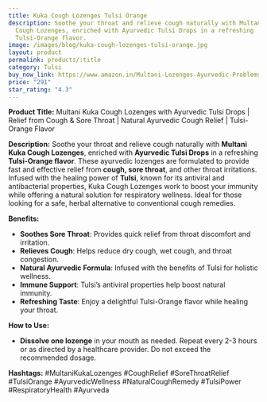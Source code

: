 ```yaml
---
title: Kuka Cough Lozenges Tulsi Orange
description: Soothe your throat and relieve cough naturally with Multani Kuka
  Cough Lozenges, enriched with Ayurvedic Tulsi Drops in a refreshing
  Tulsi-Orange flavor.
image: /images/blog/kuka-cough-lozenges-tulsi-orange.jpg
layout: product
permalink: products/:title
category: Tulsi
buy_now_link: https://www.amazon.in/Multani-Lozenges-Ayurvedic-Problems-Products/dp/B0BYZ8K2FT/ref=sxin_16_pa_sp_search_thematic_sspa?content-id=amzn1.sym.5f0af06c-b5c9-4e71-bd04-2954cdf89bd6%3Aamzn1.sym.5f0af06c-b5c9-4e71-bd04-2954cdf89bd6&tag=ayushmonk-21
price: "291"
star_rating: "4.3"
---
```

**Product Title:** Multani Kuka Cough Lozenges with Ayurvedic Tulsi Drops | Relief from Cough & Sore Throat | Natural Ayurvedic Cough Relief | Tulsi-Orange Flavor

**Description:**
Soothe your throat and relieve cough naturally with **Multani Kuka Cough Lozenges**, enriched with **Ayurvedic Tulsi Drops** in a refreshing **Tulsi-Orange flavor**. These ayurvedic lozenges are formulated to provide fast and effective relief from **cough, sore throat**, and other throat irritations. Infused with the healing power of **Tulsi**, known for its antiviral and antibacterial properties, Kuka Cough Lozenges work to boost your immunity while offering a natural solution for respiratory wellness. Ideal for those looking for a safe, herbal alternative to conventional cough remedies.

**Benefits:**
- **Soothes Sore Throat**: Provides quick relief from throat discomfort and irritation.
- **Relieves Cough**: Helps reduce dry cough, wet cough, and throat congestion.
- **Natural Ayurvedic Formula**: Infused with the benefits of Tulsi for holistic wellness.
- **Immune Support**: Tulsi’s antiviral properties help boost natural immunity.
- **Refreshing Taste**: Enjoy a delightful Tulsi-Orange flavor while healing your throat.

**How to Use:**
- **Dissolve one lozenge** in your mouth as needed. Repeat every 2-3 hours or as directed by a healthcare provider. Do not exceed the recommended dosage.

**Hashtags:**
#MultaniKukaLozenges #CoughRelief #SoreThroatRelief #TulsiOrange #AyurvedicWellness #NaturalCoughRemedy #TulsiPower #RespiratoryHealth #Ayurveda
